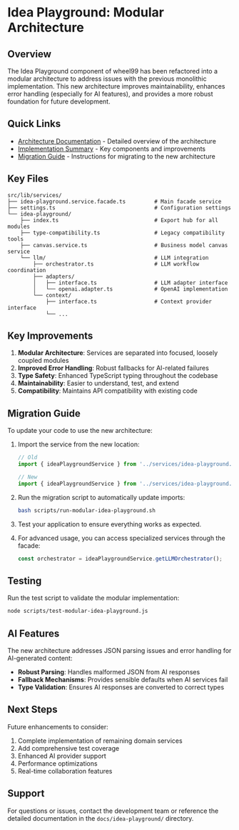 # Idea Playground: Modular Architecture

## Overview

The Idea Playground component of wheel99 has been refactored into a modular architecture to address issues with the previous monolithic implementation. This new architecture improves maintainability, enhances error handling (especially for AI features), and provides a more robust foundation for future development.

## Quick Links

- [Architecture Documentation](./MODULAR_ARCHITECTURE.md) - Detailed overview of the architecture
- [Implementation Summary](./IMPLEMENTATION_SUMMARY.md) - Key components and improvements
- [Migration Guide](#migration-guide) - Instructions for migrating to the new architecture

## Key Files

```
src/lib/services/
├── idea-playground.service.facade.ts         # Main facade service
├── settings.ts                               # Configuration settings
└── idea-playground/
    ├── index.ts                              # Export hub for all modules
    ├── type-compatibility.ts                 # Legacy compatibility tools
    ├── canvas.service.ts                     # Business model canvas service
    └── llm/                                  # LLM integration
        ├── orchestrator.ts                   # LLM workflow coordination
        ├── adapters/
        │   ├── interface.ts                  # LLM adapter interface
        │   └── openai.adapter.ts             # OpenAI implementation
        └── context/
            ├── interface.ts                  # Context provider interface
            └── ...
```

## Key Improvements

1. **Modular Architecture**: Services are separated into focused, loosely coupled modules
2. **Improved Error Handling**: Robust fallbacks for AI-related failures
3. **Type Safety**: Enhanced TypeScript typing throughout the codebase
4. **Maintainability**: Easier to understand, test, and extend
5. **Compatibility**: Maintains API compatibility with existing code

## Migration Guide

To update your code to use the new architecture:

1. Import the service from the new location:
   ```typescript
   // Old
   import { ideaPlaygroundService } from '../services/idea-playground.service';
   
   // New
   import { ideaPlaygroundService } from '../services/idea-playground.service.facade';
   ```

2. Run the migration script to automatically update imports:
   ```bash
   bash scripts/run-modular-idea-playground.sh
   ```

3. Test your application to ensure everything works as expected.

4. For advanced usage, you can access specialized services through the facade:
   ```typescript
   const orchestrator = ideaPlaygroundService.getLLMOrchestrator();
   ```

## Testing

Run the test script to validate the modular implementation:

```bash
node scripts/test-modular-idea-playground.js
```

## AI Features

The new architecture addresses JSON parsing issues and error handling for AI-generated content:

- **Robust Parsing**: Handles malformed JSON from AI responses
- **Fallback Mechanisms**: Provides sensible defaults when AI services fail
- **Type Validation**: Ensures AI responses are converted to correct types

## Next Steps

Future enhancements to consider:

1. Complete implementation of remaining domain services
2. Add comprehensive test coverage
3. Enhanced AI provider support
4. Performance optimizations
5. Real-time collaboration features

## Support

For questions or issues, contact the development team or reference the detailed documentation in the `docs/idea-playground/` directory.
